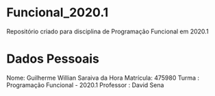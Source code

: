 # Funcional_2020.1
Repositório criado para disciplina de Programação Funcional em 2020.1

# Dados Pessoais
Nome: Guilherme Willian Saraiva da Hora
Matrícula: 475980
Turma : Programação Funcional - 2020.1
Professor : David Sena
